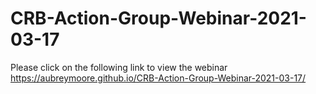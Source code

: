 # CRB-Action-Group-Webinar-2021-03-17

Please click on the following link to view the webinar
https://aubreymoore.github.io/CRB-Action-Group-Webinar-2021-03-17/
